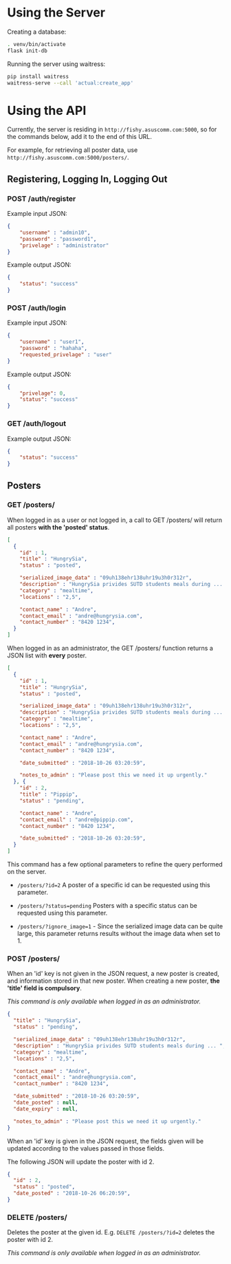 # Using the Server

Creating a database:
```bash
. venv/bin/activate
flask init-db
```
Running the server using waitress:
```bash
pip install waitress
waitress-serve --call 'actual:create_app'
```

# Using the API

Currently, the server is residing in `http://fishy.asuscomm.com:5000`, so for the commands below, add it to the end of this URL.

For example, for retrieving all poster data, use `http://fishy.asuscomm.com:5000/posters/`.

## Registering, Logging In, Logging Out

### POST /auth/register

Example input JSON:
```json
{
	"username" : "admin10",
	"password" : "password1",
	"privelage" : "administrator"
}
```
Example output JSON:
```json
{
    "status": "success"
}
```

### POST /auth/login

Example input JSON:
```json
{
	"username" : "user1",
	"password" : "hahaha",
	"requested_privelage" : "user"
}
```
Example output JSON:
```json
{
    "privelage": 0,
    "status": "success"
}
```
### GET /auth/logout
Example output JSON:
```json
{
    "status": "success"
}
```

## Posters

### GET /posters/

When logged in as a user or not logged in, a call to GET /posters/ will return all posters **with the 'posted' status**.
```json
[
  {
    "id" : 1,
    "title" : "HungrySia",
    "status" : "posted",

    "serialized_image_data" : "09uh138ehr138uhr19u3h0r312r",
    "description" : "HungrySia privides SUTD students meals during ... ",
    "category" : "mealtime",
    "locations" : "2,5",

    "contact_name" : "Andre",
    "contact_email" : "andre@hungrysia.com",
    "contact_number" : "8420 1234",
  }
]
```

When logged in as an administrator, the GET /posters/ function returns a JSON list with **every** poster.
```json
[
  {
    "id" : 1,
    "title" : "HungrySia",
    "status" : "posted",

    "serialized_image_data" : "09uh138ehr138uhr19u3h0r312r",
    "description" : "HungrySia privides SUTD students meals during ... ",
    "category" : "mealtime",
    "locations" : "2,5",

    "contact_name" : "Andre",
    "contact_email" : "andre@hungrysia.com",
    "contact_number" : "8420 1234",

    "date_submitted" : "2018-10-26 03:20:59",

    "notes_to_admin" : "Please post this we need it up urgently."
  }, {
    "id" : 2,
    "title" : "Pippip",
    "status" : "pending",

    "contact_name" : "Andre",
    "contact_email" : "andre@pippip.com",
    "contact_number" : "8420 1234",

    "date_submitted" : "2018-10-26 03:20:59",
  }
]
```
This command has a few optional parameters to refine the query performed on the server.

- `/posters/?id=2` A poster of a specific id can be requested using this parameter.


- `/posters/?status=pending` Posters with a specific status can be requested using this parameter.

- `/posters/?ignore_image=1` - Since the serialized image data can be quite large, this parameter returns results without the image data when set to 1.



### POST /posters/
When an 'id' key is not given in the JSON request, a new poster is created, and information stored in that new poster. When creating a new poster, **the 'title' field is compulsory**.

*This command is only available when logged in as an administrator.*
```json
{
  "title" : "HungrySia",
  "status" : "pending",

  "serialized_image_data" : "09uh138ehr138uhr19u3h0r312r",
  "description" : "HungrySia privides SUTD students meals during ... ",
  "category" : "mealtime",
  "locations" : "2,5",

  "contact_name" : "Andre",
  "contact_email" : "andre@hungrysia.com",
  "contact_number" : "8420 1234",

  "date_submitted" : "2018-10-26 03:20:59",
  "date_posted" : null,
  "date_expiry" : null,

  "notes_to_admin" : "Please post this we need it up urgently."
}
```

When an 'id' key is given in the JSON request, the fields given will be updated according to the values passed in those fields.

The following JSON will update the poster with id 2.
```json
{
  "id" : 2,
  "status" : "posted",
  "date_posted" : "2018-10-26 06:20:59",
}
```

### DELETE /posters/

Deletes the poster at the given id. E.g. `DELETE /posters/?id=2` deletes the poster with id 2.

*This command is only available when logged in as an administrator.*
